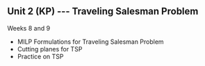 ## Unit 2 (KP) --- Traveling Salesman Problem

Weeks 8 and 9

- MILP Formulations for Traveling Salesman Problem
- Cutting planes for TSP
- Practice on TSP